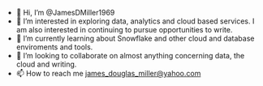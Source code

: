 - 👋 Hi, I’m @JamesDMiller1969
- 👀 I’m interested in exploring data, analytics and cloud based services. I am also interested in continuing to pursue opportunities to write.
- 🌱 I’m currently learning about Snowflake and other cloud and database enviroments and tools.
- 💞️ I’m looking to collaborate on almost anything concerning data, the cloud and writing.
- 📫 How to reach me james_douglas_miller@yahoo.com

<!---
JamesDMiller1969/JamesDMiller1969 is a ✨ special ✨ repository because its `README.md` (this file) appears on your GitHub profile.
You can click the Preview link to take a look at your changes.
--->
